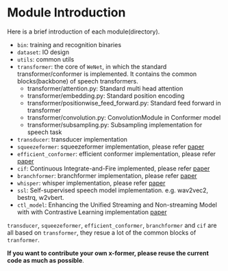 # Module Introduction

Here is a brief introduction of each module(directory).

* `bin`: training and recognition binaries
* `dataset`: IO design
* `utils`: common utils
* `transformer`: the core of `WeNet`, in which the standard transformer/conformer is implemented. It contains the common blocks(backbone) of speech transformers.
  * transformer/attention.py: Standard multi head attention
  * transformer/embedding.py: Standard position encoding
  * transformer/positionwise_feed_forward.py: Standard feed forward in transformer
  * transformer/convolution.py: ConvolutionModule in Conformer model
  * transformer/subsampling.py: Subsampling implementation for speech task
* `transducer`: transducer implementation
* `squeezeformer`: squeezeformer implementation, please refer [paper](https://arxiv.org/pdf/2206.00888.pdf)
* `efficient_conformer`: efficient conformer implementation, please refer [paper](https://arxiv.org/pdf/2109.01163.pdf)
* `cif`: Continuous Integrate-and-Fire implemented, please refer [paper](https://arxiv.org/pdf/1905.11235.pdf)
* `branchformer`: branchformer implementation, please refer [paper](https://arxiv.org/abs/2207.02971)
* `whisper`: whisper implementation, please refer [paper](https://arxiv.org/abs/2212.04356)
* `ssl`: Self-supervised speech model implementation. e.g. wav2vec2, bestrq, w2vbert. 
* `ctl_model`: Enhancing the Unified Streaming and Non-streaming Model with  with Contrastive Learning implementation [paper](https://arxiv.org/abs/2306.00755)



`transducer`, `squeezeformer`, `efficient_conformer`, `branchformer` and `cif` are all based on `transformer`,
they resue a lot of the common blocks of `tranformer`.

**If you want to contribute your own x-former, please reuse the current code as much as possible**.


